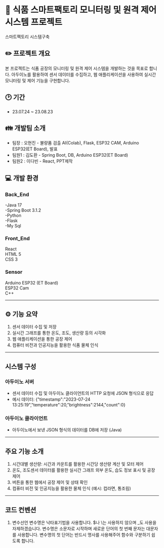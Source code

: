 # 📌 식품 스마트팩토리 모니터링 및 원격 제어 시스템 프로젝트
스마트팩토리 시스템구축


## ✏️ 프로젝트 개요
본 프로젝트는 식품 공장의 모니터링 및 원격 제어 시스템을 개발하는 것을 목표로 합니다. 아두이노를 활용하여 센서 데이터를 수집하고, 웹 애플리케이션을 사용하여 실시간 모니터링 및 제어 기능을 구현합니다.


## 🕑 기간
- 23.07.24 ~ 23.08.23


## 👪 개발팀 소개
 - 팀장  : 오현진 - 불량품 검출 AI(Colab), Flask, ESP32 CAM, Arduino ESP32(ET Board), 발표
 - 팀원1 : 김도환 - Spring Boot, DB, Arduino ESP32(ET Board)
 - 팀원2 : 이다빈 - React, PPT제작


## 💻 개발 환경
### Back_End
-Java 17 <br>
-Spring Boot 3.1.2 <br>
-Python <br>
-Flask <br>
-My Sql <br>

### Front_End
React <br>
HTML 5 <br>
CSS 3 <br>

### Sensor
Arduino ESP32 (ET Board) <br>
ESP32 Cam <br>
C++ <br>


---
## ⚙️ 기능 요약
1. 센서 데이터 수집 및 저장
2. 실시간 그래프를 통한 온도, 조도, 생산량 등의 시각화
3. 웹 애플리케이션을 통한 공장 제어
4. 컴퓨터 비전과 인공지능을 활용한 식품 물체 인식

---
## 시스템 구성
### 아두이노 서버
- 센서 데이터 수집 및 아두이노 클라이언트의 HTTP 요청에 JSON 형식으로 응답
- 예시 데이터: {"timestamp":"2023-07-24 13:25:19","temperature":20,"brightness":2144,"count":0}
### 아두이노 클라이언트
- 아두이노에서 보낸 JSON 형식의 데이터를 DB에 저장 (Java)

---
## 주요 기능 소개
1. 시간대별 생산량: 시간과 카운트를 활용한 시간당 생산량 계산 및 모터 제어
2. 온도, 조도센서 데이터를 활용한 실시간 그래프
외부 온도, 습도 정보 표시 및 공장 제어
3. 버튼을 통한 웹에서 공장 제어 및 상태 확인
4. 컴퓨터 비전 및 인공지능을 활용한 물체 인식 (예시: 컵라면, 통조림)

---
## 코드 컨벤션
1) 변수선언
변수명은 낙타표기법을 사용합니다. $나 \는 사용하지 않으며 _도 사용을 자제하겠습니다. 
변수명은 소문자로 시작하며 새로운 단어의 첫 번째 문자는 대문자를 사용합니다. 
변수명의 첫 단어는 반드시 명사를 사용해주어 함수와 구분하기 쉽도록 합니다. 

